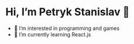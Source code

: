 # Hi, I’m Petryk Stanislav 👋

- 👀 I’m interested in programming and games
- 🌱 I’m currently learning React.js
